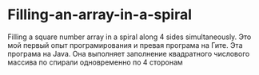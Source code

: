 # Filling-an-array-in-a-spiral
Filling a square number array in a spiral along 4 sides simultaneously.
Это мой первый опыт програмирования и превая програма на Гите. 
Эта програма на Java. Она выполняет заполнение квадратного числового массива  по спирали одновременно по 4 сторонам
